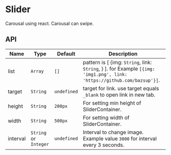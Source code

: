 # Slider

Carousal using react. 
Carousal can swipe.
## API
| Name     | Type     | Default     |  Description
---------  |----------|-------------|-----------------
| list     | `Array`  | `[]`        |  pattern is [ {img: `String`, link: `String`, } ]. for Example  ```[{img: 'img1.png', link: 'https://github.com/bazsup'}]```.
| target   | `String` | `undefined` | target for link. use target equals `_blank` to open link in new tab.
| height   | `String` | `200px`     | For setting min height of SliderContainer.
| width    | `String` | `500px`     | For setting width of SliderContainer.
| interval | `String` or `Integer` | `undefined` | Interval to change image. Example value `3000` for interval every 3 seconds.
